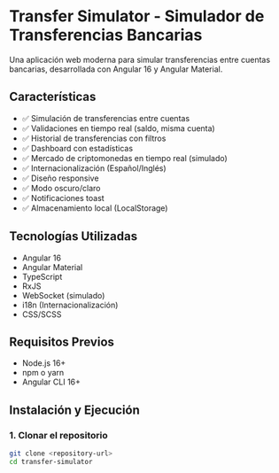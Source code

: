 # Transfer Simulator - Simulador de Transferencias Bancarias

Una aplicación web moderna para simular transferencias entre cuentas bancarias, desarrollada con Angular 16 y Angular Material.

## Características

- ✅ Simulación de transferencias entre cuentas
- ✅ Validaciones en tiempo real (saldo, misma cuenta)
- ✅ Historial de transferencias con filtros
- ✅ Dashboard con estadísticas
- ✅ Mercado de criptomonedas en tiempo real (simulado)
- ✅ Internacionalización (Español/Inglés)
- ✅ Diseño responsive
- ✅ Modo oscuro/claro
- ✅ Notificaciones toast
- ✅ Almacenamiento local (LocalStorage)

## Tecnologías Utilizadas

- Angular 16
- Angular Material
- TypeScript
- RxJS
- WebSocket (simulado)
- i18n (Internacionalización)
- CSS/SCSS

## Requisitos Previos

- Node.js 16+ 
- npm o yarn
- Angular CLI 16+

## Instalación y Ejecución

### 1. Clonar el repositorio

```bash
git clone <repository-url>
cd transfer-simulator